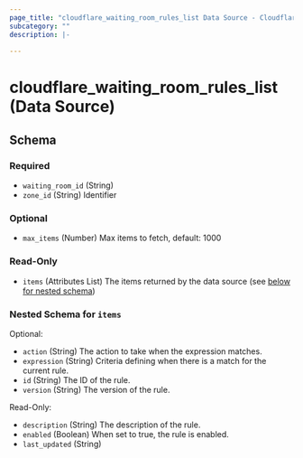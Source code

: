 ```yaml
---
page_title: "cloudflare_waiting_room_rules_list Data Source - Cloudflare"
subcategory: ""
description: |-
  
---
```


# cloudflare_waiting_room_rules_list (Data Source)




<!-- schema generated by tfplugindocs -->
## Schema

### Required

- `waiting_room_id` (String)
- `zone_id` (String) Identifier

### Optional

- `max_items` (Number) Max items to fetch, default: 1000

### Read-Only

- `items` (Attributes List) The items returned by the data source (see [below for nested schema](#nestedatt--items))

<a id="nestedatt--items"></a>
### Nested Schema for `items`

Optional:

- `action` (String) The action to take when the expression matches.
- `expression` (String) Criteria defining when there is a match for the current rule.
- `id` (String) The ID of the rule.
- `version` (String) The version of the rule.

Read-Only:

- `description` (String) The description of the rule.
- `enabled` (Boolean) When set to true, the rule is enabled.
- `last_updated` (String)


